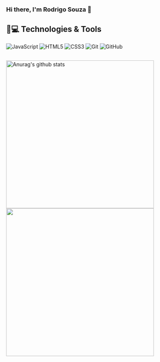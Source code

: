 ### Hi there, I'm Rodrigo Souza 👋<br>
##
## 🚀💻 Technologies & Tools<br>

![JavaScript](https://img.shields.io/badge/-JavaScript-black?style=flat-square&logo=javascript)
![HTML5](https://img.shields.io/badge/-HTML5-E34F26?style=flat-square&logo=html5&logoColor=white)
![CSS3](https://img.shields.io/badge/-CSS3-1572B6?style=flat-square&logo=css3)
![Git](https://img.shields.io/badge/-Git-black?style=flat-square&logo=git)
![GitHub](https://img.shields.io/badge/-GitHub-181717?style=flat-square&logo=github)

##
<a href="https://github.com/anuraghazra/github-readme-stats">
  <img align="center" width='400' src="https://github-readme-stats.vercel.app/api?username=Rodrigo-Souza-DEV&theme=dark&show_icons=true" alt="Anurag's github stats" />
</a>

<a href="https://github.com/anuraghazra/github-readme-stats">
  <!-- Change the `github-readme-stats.anuraghazra1.vercel.app` to `github-readme-stats.vercel.app`  -->
  <img align="center" width='400' src="https://github-readme-stats.anuraghazra1.vercel.app/api/top-langs/?username=Rodrigo-Souza-DEV&layout=compact&theme=dark&show_icons=true" />
</a>

<!--
**Rodrigo-Souza-DEV/Rodrigo-Souza-DEV** is a ✨ _special_ ✨ repository because its `README.md` (this file) appears on your GitHub profile.

Here are some ideas to get you started:

- 🔭 I’m currently working on ...
- 🌱 I’m currently learning ...
- 👯 I’m looking to collaborate on ...
- 🤔 I’m looking for help with ...
- 💬 Ask me about ...
- 📫 How to reach me: ...
- 😄 Pronouns: ...
- ⚡ Fun fact: ...
-->
